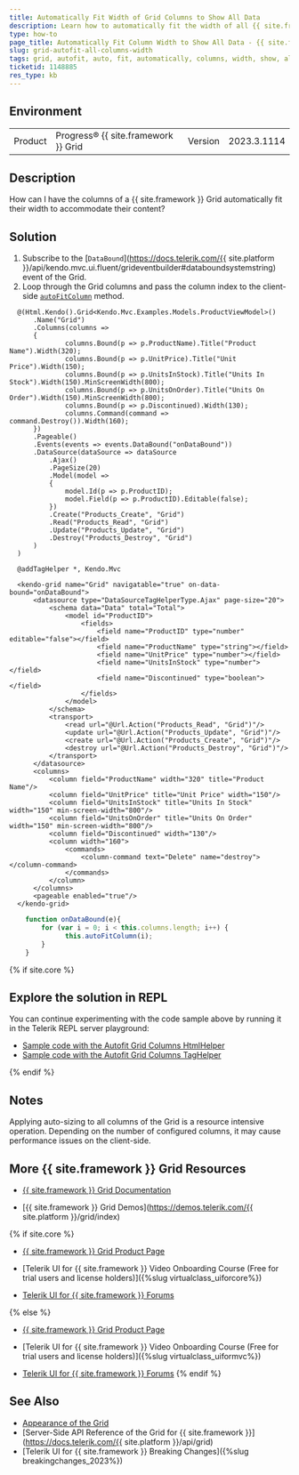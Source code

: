 ```yaml
---
title: Automatically Fit Width of Grid Columns to Show All Data
description: Learn how to automatically fit the width of all {{ site.framework }} columns to show all data.
type: how-to
page_title: Automatically Fit Column Width to Show All Data - {{ site.framework }} Data Grid
slug: grid-autofit-all-columns-width
tags: grid, autofit, auto, fit, automatically, columns, width, show, all, data
ticketid: 1148885
res_type: kb
---
```


## Environment

<table>
 <tr>
  <td>Product</td>
  <td>Progress® {{ site.framework }} Grid</td>
  <td>Version</td>
  <td>2023.3.1114 </td>
 </tr>
</table>

## Description

How can I have the columns of a {{ site.framework }} Grid automatically fit their width to accommodate their content?

## Solution

1. Subscribe to the [`DataBound`](https://docs.telerik.com/{{ site.platform }}/api/kendo.mvc.ui.fluent/grideventbuilder#databoundsystemstring) event of the Grid.
1. Loop through the Grid columns and pass the column index to the client-side [`autoFitColumn`](https://docs.telerik.com/kendo-ui/api/javascript/ui/grid/methods/autofitcolumn) method.

```HtmlHelper
  @(Html.Kendo().Grid<Kendo.Mvc.Examples.Models.ProductViewModel>()
      .Name("Grid")
      .Columns(columns =>
      {
              columns.Bound(p => p.ProductName).Title("Product Name").Width(320);
              columns.Bound(p => p.UnitPrice).Title("Unit Price").Width(150);
              columns.Bound(p => p.UnitsInStock).Title("Units In Stock").Width(150).MinScreenWidth(800);
              columns.Bound(p => p.UnitsOnOrder).Title("Units On Order").Width(150).MinScreenWidth(800);
              columns.Bound(p => p.Discontinued).Width(130);
              columns.Command(command => command.Destroy()).Width(160);
      })
      .Pageable()
      .Events(events => events.DataBound("onDataBound"))
      .DataSource(dataSource => dataSource
          .Ajax()
          .PageSize(20)
          .Model(model =>
          {
              model.Id(p => p.ProductID);
              model.Field(p => p.ProductID).Editable(false);
          })
          .Create("Products_Create", "Grid")
          .Read("Products_Read", "Grid")
          .Update("Products_Update", "Grid")
          .Destroy("Products_Destroy", "Grid")
      )
  )
```
```TagHelper
  @addTagHelper *, Kendo.Mvc

  <kendo-grid name="Grid" navigatable="true" on-data-bound="onDataBound">
      <datasource type="DataSourceTagHelperType.Ajax" page-size="20">
          <schema data="Data" total="Total">
              <model id="ProductID">
                  <fields>
                      <field name="ProductID" type="number" editable="false"></field>
                      <field name="ProductName" type="string"></field>
                      <field name="UnitPrice" type="number"></field>
                      <field name="UnitsInStock" type="number"></field>
                      <field name="Discontinued" type="boolean"></field>
                  </fields>
              </model>
          </schema>
          <transport>
              <read url="@Url.Action("Products_Read", "Grid")"/>
              <update url="@Url.Action("Products_Update", "Grid")"/>
              <create url="@Url.Action("Products_Create", "Grid")"/>
              <destroy url="@Url.Action("Products_Destroy", "Grid")"/>
          </transport>
      </datasource>
      <columns>
          <column field="ProductName" width="320" title="Product Name"/>
          <column field="UnitPrice" title="Unit Price" width="150"/>
          <column field="UnitsInStock" title="Units In Stock" width="150" min-screen-width="800"/>
          <column field="UnitsOnOrder" title="Units On Order" width="150" min-screen-width="800"/>
          <column field="Discontinued" width="130"/>
          <column width="160">
              <commands>
                  <column-command text="Delete" name="destroy"></column-command>
              </commands>
          </column>
      </columns>
      <pageable enabled="true"/>
  </kendo-grid>
```
```JavaScript
    function onDataBound(e){
        for (var i = 0; i < this.columns.length; i++) {
              this.autoFitColumn(i);
        }
    }
```

{% if site.core %}
## Explore the solution in REPL

You can continue experimenting with the code sample above by running it in the Telerik REPL server playground:

* [Sample code with the Autofit Grid Columns HtmlHelper](https://netcorerepl.telerik.com/QokFxbby203ttLSO02)
* [Sample code with the Autofit Grid Columns TagHelper](https://netcorerepl.telerik.com/QouvHPbI17sJDzOo56)

{% endif %}

## Notes

Applying auto-sizing to all columns of the Grid is a resource intensive operation. Depending on the number of configured columns, it may cause performance issues on the client-side.

## More {{ site.framework }} Grid Resources

* [{{ site.framework }} Grid Documentation](https://docs.telerik.com/aspnet-core/html-helpers/data-management/grid/overview)

* [{{ site.framework }} Grid Demos](https://demos.telerik.com/{{ site.platform }}/grid/index)

{% if site.core %}
* [{{ site.framework }} Grid Product Page](https://www.telerik.com/aspnet-core-ui/grid)

* [Telerik UI for {{ site.framework }} Video Onboarding Course (Free for trial users and license holders)]({%slug virtualclass_uiforcore%})

* [Telerik UI for {{ site.framework }} Forums](https://www.telerik.com/forums/aspnet-core-ui)

{% else %}
* [{{ site.framework }} Grid Product Page](https://www.telerik.com/aspnet-mvc/grid)

* [Telerik UI for {{ site.framework }} Video Onboarding Course (Free for trial users and license holders)]({%slug virtualclass_uiformvc%})

* [Telerik UI for {{ site.framework }} Forums](https://www.telerik.com/forums/aspnet-mvc)
{% endif %}

## See Also

* [Appearance of the Grid](https://docs.telerik.com/aspnet-core/html-helpers/data-management/grid/appearance/width)
* [Server-Side API Reference of the Grid for {{ site.framework }}](https://docs.telerik.com/{{ site.platform }}/api/grid)
* [Telerik UI for {{ site.framework }} Breaking Changes]({%slug breakingchanges_2023%})
